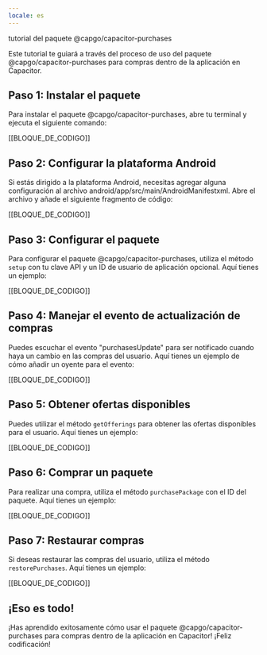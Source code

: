 ```yaml
---
locale: es
---
```


tutorial del paquete @capgo/capacitor-purchases

Este tutorial te guiará a través del proceso de uso del paquete @capgo/capacitor-purchases para compras dentro de la aplicación en Capacitor.

## Paso 1: Instalar el paquete

Para instalar el paquete @capgo/capacitor-purchases, abre tu terminal y ejecuta el siguiente comando:

[[BLOQUE_DE_CODIGO]]

## Paso 2: Configurar la plataforma Android

Si estás dirigido a la plataforma Android, necesitas agregar alguna configuración al archivo android/app/src/main/AndroidManifestxml. Abre el archivo y añade el siguiente fragmento de código:

[[BLOQUE_DE_CODIGO]]

## Paso 3: Configurar el paquete

Para configurar el paquete @capgo/capacitor-purchases, utiliza el método `setup` con tu clave API y un ID de usuario de aplicación opcional. Aquí tienes un ejemplo:

[[BLOQUE_DE_CODIGO]]

## Paso 4: Manejar el evento de actualización de compras

Puedes escuchar el evento "purchasesUpdate" para ser notificado cuando haya un cambio en las compras del usuario. Aquí tienes un ejemplo de cómo añadir un oyente para el evento:

[[BLOQUE_DE_CODIGO]]

## Paso 5: Obtener ofertas disponibles

Puedes utilizar el método `getOfferings` para obtener las ofertas disponibles para el usuario. Aquí tienes un ejemplo:

[[BLOQUE_DE_CODIGO]]

## Paso 6: Comprar un paquete

Para realizar una compra, utiliza el método `purchasePackage` con el ID del paquete. Aquí tienes un ejemplo:

[[BLOQUE_DE_CODIGO]]

## Paso 7: Restaurar compras

Si deseas restaurar las compras del usuario, utiliza el método `restorePurchases`. Aquí tienes un ejemplo:

[[BLOQUE_DE_CODIGO]]

## ¡Eso es todo!

¡Has aprendido exitosamente cómo usar el paquete @capgo/capacitor-purchases para compras dentro de la aplicación en Capacitor! ¡Feliz codificación!